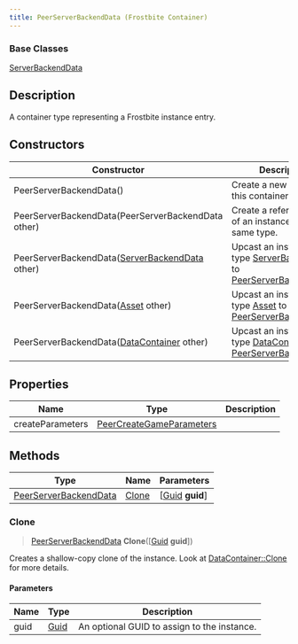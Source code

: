 ```yaml
---
title: PeerServerBackendData (Frostbite Container)
---
```

### Base Classes

[ServerBackendData](ServerBackendData)

## Description

A container type representing a Frostbite instance entry.

## Constructors

| Constructor                                                                      | Description                                                                                                                       |
| -------------------------------------------------------------------------------- | --------------------------------------------------------------------------------------------------------------------------------- |
| PeerServerBackendData()                                                          | Create a new instance of this container type.                                                                                     |
| PeerServerBackendData(PeerServerBackendData other)                               | Create a reference copy of an instance of the same type.                                                                          |
| PeerServerBackendData([ServerBackendData](ServerBackendData) other)              | Upcast an instance of type [ServerBackendData](ServerBackendData) to [PeerServerBackendData](PeerServerBackendData).              |
| PeerServerBackendData([Asset](Asset) other)                                      | Upcast an instance of type [Asset](Asset) to [PeerServerBackendData](PeerServerBackendData).                                      |
| PeerServerBackendData([DataContainer](/vext/ref/cls/shr/datacontainer) other) | Upcast an instance of type [DataContainer](/vext/ref/cls/shr/datacontainer) to [PeerServerBackendData](PeerServerBackendData). |

## Properties

| Name             | Type                                                 | Description |
| ---------------- | ---------------------------------------------------- | ----------- |
| createParameters | [PeerCreateGameParameters](PeerCreateGameParameters) |             |

## Methods

| Type                                           | Name            | Parameters                                     |
| ---------------------------------------------- | --------------- | ---------------------------------------------- |
| [PeerServerBackendData](PeerServerBackendData) | [Clone](#clone) | \[[Guid](/vext/ref/cls/shr/guid) **guid**\] |

### Clone

> [PeerServerBackendData](PeerServerBackendData) **Clone**(\[[Guid](/vext/ref/cls/shr/guid) **guid**\])

Creates a shallow-copy clone of the instance. Look at [DataContainer::Clone](/vext/ref/cls/shr/datacontainer#clone) for more details.

#### Parameters

| Name | Type         | Description                                 |
| ---- | ------------ | ------------------------------------------- |
| guid | [Guid](Guid) | An optional GUID to assign to the instance. |
